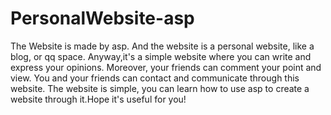 # PersonalWebsite-asp
  The Website is made by asp. And the website is a personal website, like a blog, or qq space. Anyway,it's a simple website where you can write and express your opinions.  Moreover, your friends can comment your point and view. You and your friends can contact and communicate through this website.
  The website is simple, you can learn how to use asp to create a website through it.Hope it's useful for you!
